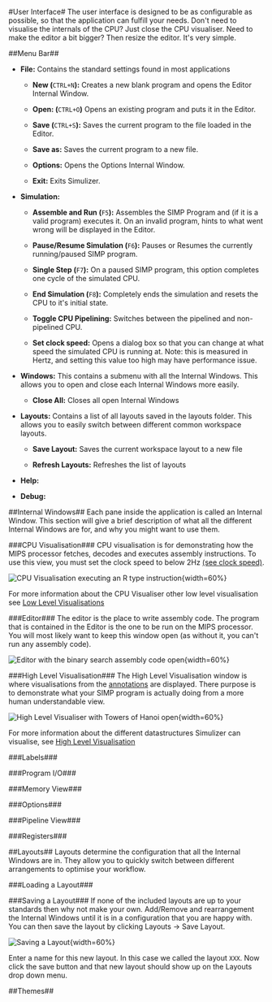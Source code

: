 #User Interface#
The user interface is designed to be as configurable as possible, so that the application can fulfill your needs. Don't need to visualise the internals of the CPU? Just close the CPU visualiser. Need to make the editor a bit bigger? Then resize the editor. It's very simple.

##Menu Bar##

- **File:** Contains the standard settings found in most applications

    - **New (**`CTRL+N`**):** Creates a new blank program and opens the Editor Internal Window.

    - **Open: (**`CTRL+O`**)** Opens an existing program and puts it in the Editor.

    - **Save (**`CTRL+S`**):** Saves the current program to the file loaded in the Editor.

    - **Save as:** Saves the current program to a new file.

    - **Options:** Opens the Options Internal Window.

    - **Exit:** Exits Simulizer.

- **Simulation:**

    - **Assemble and Run (**`F5`**):** Assembles the SIMP Program and (if it is a valid program) executes it. On an invalid program, hints to what went wrong will be displayed in the Editor.

    - **Pause/Resume Simulation (**`F6`**):** Pauses or Resumes the currently running/paused SIMP program.

    - **Single Step (**`F7`**):** On a paused SIMP program, this option completes one cycle of the simulated CPU.

    - **End Simulation (**`F8`**):** Completely ends the simulation and resets the CPU to it's initial state.

    - **Toggle CPU Pipelining:** Switches between the pipelined and non-pipelined CPU.

    - **Set clock speed:** Opens a dialog box so that you can change at what speed the simulated CPU is running at. Note: this is measured in Hertz, and setting this value too high may have performance issue.

- **Windows:** This contains a submenu with all the Internal Windows. This allows you to open and close each Internal Windows more easily.

    - **Close All:** Closes all open Internal Windows

- **Layouts:** Contains a list of all layouts saved in the layouts folder. This allows you to easily switch between different common workspace layouts.

    - **Save Layout:** Saves the current workspace layout to a new file

    - **Refresh Layouts:** Refreshes the list of layouts

- **Help:**

- **Debug:**

##Internal Windows##
Each pane inside the application is called an Internal Window. This section will give a brief description of what all the different Internal Windows are for, and why you might want to use them.

###CPU Visualisation###
CPU visualisation is for demonstrating how the MIPS processor fetches, decodes and executes assembly instructions. To use this view, you must set the clock speed to below 2Hz [(see clock speed)](#clockspeed).

![CPU Visualisation executing an R type instruction](segments/cpu-visualisation.png){width=60%}

For more information about the CPU Visualiser other low level visualisation see [Low Level Visualisations](#low-level)

###Editor###
The editor is the place to write assembly code. The program that is contained in the Editor is the one to be run on the MIPS processor. You will most likely want to keep this window open (as without it, you can't run any assembly code).

![Editor with the binary search assembly code open](segments/editor.png){width=60%}

###High Level Visualisation###
The High Level Visualisation window is where visualisations from the [annotations](#annotations) are displayed. There purpose is to demonstrate what your SIMP program is actually doing from a more human understandable view.

![High Level Visualiser with Towers of Hanoi open](segments/high-level.png){width=60%}

For more information about the different datastructures Simulizer can visualise, see [High Level Visualisation](#high-level)

###Labels###

###Program I/O###

###Memory View###

###Options###

###Pipeline View###

###Registers###

##Layouts##
Layouts determine the configuration that all the Internal Windows are in. They allow you to quickly switch between different arrangements to optimise your workflow.

###Loading a Layout###

###Saving a Layout###
If none of the included layouts are up to your standards then why not make your own. Add/Remove and rearrangement the Internal Windows until it is in a configuration that you are happy with. You can then save the layout by clicking Layouts $\to$ Save Layout.

![Saving a Layout](segments/save-layout.png){width=60%}

Enter a name for this new layout. In this case we called the layout `XXX`. Now click the save button and that new layout should show up on the Layouts drop down menu.

##Themes##

